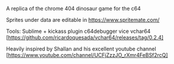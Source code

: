 A replica of the chrome 404 dinosaur game for the c64

Sprites under data are editable in https://www.spritemate.com/


Tools:
Sublime + kickass plugin
c64debugger 
vice
vchar64 [https://github.com/ricardoquesada/vchar64/releases/tag/0.2.4]

Heavily inspired by Shallan and his excellent youtube channel [https://www.youtube.com/channel/UCFjZzzJO_rXmr4FeBSf2rcQ]